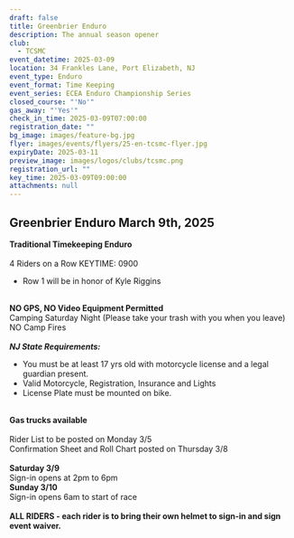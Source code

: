 ```yaml
---
draft: false
title: Greenbrier Enduro
description: The annual season opener
club:
  - TCSMC
event_datetime: 2025-03-09
location: 34 Frankles Lane, Port Elizabeth, NJ
event_type: Enduro
event_format: Time Keeping
event_series: ECEA Enduro Championship Series
closed_course: "'No'"
gas_away: "'Yes'"
check_in_time: 2025-03-09T07:00:00
registration_date: ""
bg_image: images/feature-bg.jpg
flyer: images/events/flyers/25-en-tcsmc-flyer.jpg
expiryDate: 2025-03-11
preview_image: images/logos/clubs/tcsmc.png
registration_url: ""
key_time: 2025-03-09T09:00:00
attachments: null
---
```

## Greenbrier Enduro March 9th, 2025



**Traditional Timekeeping Enduro**\
\
4 Riders on a Row KEYTIME: 0900

* Row 1 will be in honor of Kyle Riggins

\
**NO GPS, NO Video Equipment Permitted**\
Camping Saturday Night (Please take your trash with you when you leave)\
NO Camp Fires\
\
***NJ State Requirements:***

* You must be at least 17 yrs old with motorcycle license and a legal guardian present.
* Valid Motorcycle, Registration, Insurance and Lights
* License Plate must be mounted on bike.

\
**Gas trucks available**\
\
Rider List to be posted on Monday 3/5\
Confirmation Sheet and Roll Chart posted on Thursday 3/8\
\
**Saturday 3/9**\
Sign-in opens at 2pm to 6pm\
**Sunday 3/10**\
Sign-in opens 6am to start of race\
\
**ALL RIDERS - each rider is to bring their own helmet to sign-in and sign event waiver.**
